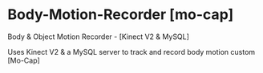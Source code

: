# Body-Motion-Recorder [mo-cap]
Body &amp; Object Motion Recorder - [Kinect V2 &amp; MySQL]

Uses Kinect V2 & a MySQL server to track and record body motion custom [Mo-Cap]
